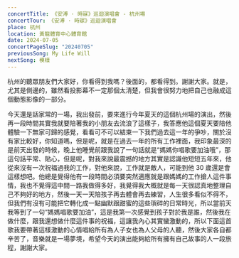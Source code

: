 ```yaml
---
concertTitle: 《安溥 · 時寐》巡迴演唱會 - 杭州場
concertTour: 《安溥 · 時寐》巡迴演唱會
place: 杭州
location: 黃龍體育中心體育館
date: 2024-07-05
concertPageSlug: "20240705"
previousSong: My Life Will
nextSong: 模樣
---
```

杭州的聽眾朋友們大家好，你看得到我嗎？後面的，都看得到。謝謝大家。就是，尤其是側邊的，雖然看投影幕不一定那個太清楚，但我會很努力地把自己也融成這個動態影像的一部分。

今天還是話家常的一場，我出發前，要來進行今年夏天的這個杭州場的演出，然後再一段時間其實我就要陪著我的小朋友去流浪了這樣子，我答應他這個夏天要陪他體驗一下無家可歸的感覺，看看可不可以結束一下我們過去這一年的爭吵，關於沒有家比較好，你知道嗎，但是呢，就是在過去一年的所有工作裡面，我印象最深的是前天出發的時候，晚上他睡覺前跟我說了一句話就是“媽媽你唱歌要加油哦”，那這句話平常、貼心，但是呢，對我來說最震撼的地方其實是認識他短短五年來，他從來沒有一次祝福過我的工作，對他來說，工作就是敵人，可能到他 30 歲還是會這樣想吧。他總是覺得他有一段時間必須要突然適應就是跟媽媽的工作搶人這件事情，我也不覺得這中間一路我做得多好，我覺得我大概就是每一天很認真地整理自己不夠好的地方，然後一天一天陪孩子再去體會再去練習，人生很多看似不得不，但我們有沒有可能把它轉化成一點幽默跟甜蜜的這些瑣碎的日常時光，所以當前天我等到了一句“媽媽唱歌要加油”，這是我第一次感覺到孩子對於我是誰，然後我在做什麼，跟我還想做什麼這件事的祝福，這讓我內心其實蠻激動的，所以下面這首歌我要帶著這樣激動的心情唱給所有為人子女也為人父母的人聽，然後大家各自都辛苦了，音樂就是一場夢境，希望今天的演出能夠給所有擁有自己故事的人一段旅程，謝謝大家。